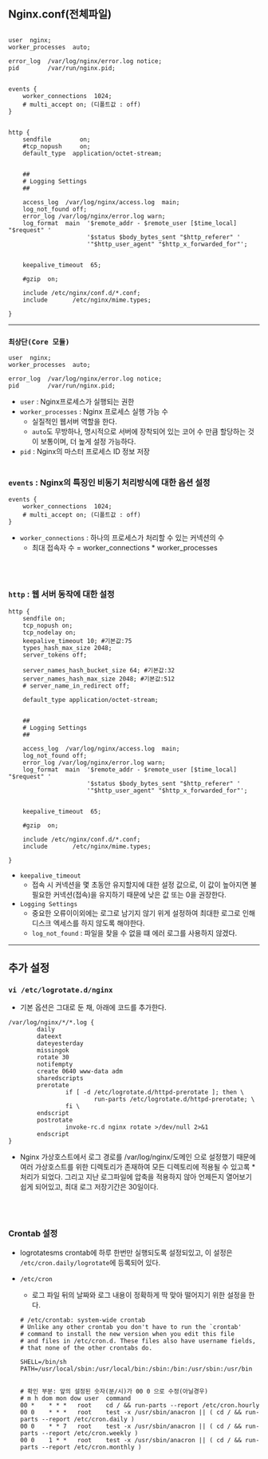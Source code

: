 ## Nginx.conf(전체파일)
``` 

user  nginx;
worker_processes  auto;

error_log  /var/log/nginx/error.log notice;
pid        /var/run/nginx.pid;


events {
    worker_connections  1024;
    # multi_accept on; (디폴트값 : off)
}


http {
    sendfile        on;
    #tcp_nopush     on;
    default_type  application/octet-stream;

    
    ##
	# Logging Settings
	##
	
    access_log  /var/log/nginx/access.log  main;
	log_not_found off;
	error_log /var/log/nginx/error.log warn;
	log_format  main  '$remote_addr - $remote_user [$time_local] "$request" '
                      '$status $body_bytes_sent "$http_referer" '
                      '"$http_user_agent" "$http_x_forwarded_for"';


    keepalive_timeout  65;

    #gzip  on;

    include /etc/nginx/conf.d/*.conf;
    include       /etc/nginx/mime.types;

}
```
<hr>

### `최상단(Core 모듈)`
```shell
user  nginx;
worker_processes  auto;

error_log  /var/log/nginx/error.log notice;
pid        /var/run/nginx.pid;
```
- `user` : Nginx프로세스가 실행되는 권한
- `worker_processes` : Nginx 프로세스 실행 가능 수
    - 실질적인 웹서버 역할을 한다.
    - `auto`도 무방하나, 명시적으로 서버에 장착되어 있는 코어 수 만큼 할당하는 것이 보통이며, 더 높게 설정 가능하다.
- `pid` : Nginx의 마스터 프로세스 ID 정보 저장
<br><br>



### `events` : Nginx의 특징인 비동기 처리방식에 대한 옵션 설정
```shell
events {
    worker_connections  1024;
    # multi_accept on; (디폴트값 : off)
}
```
- `worker_connections` : 하나의 프로세스가 처리할 수 있는 커넥션의 수
    - 최대 접속자 수 = worker_connections * worker_processes


<br><br>

### `http` : 웹 서버 동작에 대한 설정
```shell
http {
    sendfile on;
	tcp_nopush on;
	tcp_nodelay on;
	keepalive_timeout 10; #기본값:75
	types_hash_max_size 2048;
	server_tokens off;
	
	server_names_hash_bucket_size 64; #기본값:32
	server_names_hash_max_size 2048; #기본값:512
	# server_name_in_redirect off;

    default_type application/octet-stream;

    
    ##
	# Logging Settings
	##
	
    access_log  /var/log/nginx/access.log  main;
	log_not_found off;
	error_log /var/log/nginx/error.log warn;
	log_format  main  '$remote_addr - $remote_user [$time_local] "$request" '
                      '$status $body_bytes_sent "$http_referer" '
                      '"$http_user_agent" "$http_x_forwarded_for"';


    keepalive_timeout  65;

    #gzip  on;

    include /etc/nginx/conf.d/*.conf;
    include       /etc/nginx/mime.types;

}
```
- `keepalive_timeout` 
    - 접속 시 커넥션을 몇 초동안 유지할지에 대한 설정 값으로, 이 값이 높아지면 불필요한 커넥션(접속)을 유지하기 때문에 낮은 값 또는 0을 권장한다.
- `Logging Settings`
    - 중요한 오류이이외에는 로그로 남기지 않기 위게 설정하여 최대한 로그로 인해 디스크 엑세스를 하지 않도록 해야한다.
    - `log_not_found` : 파일을 찾을 수 없을 떄 에러 로그를 사용하지 않겠다.


<hr>

## 추가 설정
### `vi /etc/logrotate.d/nginx`
- 기본 옵션은 그대로 둔 채, 아래에 코드를 추가한다.
```shell
/var/log/nginx/*/*.log {
        daily
        dateext
        dateyesterday
        missingok
        rotate 30
        notifempty
        create 0640 www-data adm
        sharedscripts
        prerotate
                if [ -d /etc/logrotate.d/httpd-prerotate ]; then \
                        run-parts /etc/logrotate.d/httpd-prerotate; \
                fi \
        endscript
        postrotate
                invoke-rc.d nginx rotate >/dev/null 2>&1
        endscript
}
```
- Nginx 가상호스트에서 로그 경로를 /var/log/nginx/도메인 으로 설정했기 때문에 여러 가상호스트를 위한 디렉토리가 존재하여 모든 디렉토리에 적용될 수 있고록 * 처리가 되었다. 그리고 지난 로그파일에 압축을 적용하지 않아 언제든지 열어보기 쉽게 되어있고, 최대 로그 저장기간은 30일이다.

<br> <br>

### Crontab 설정
- logrotatesms crontab에 하루 한번만 실행되도록 설정되있고, 이 설정은 `/etc/cron.daily/logrotate`에 등록되어 있다. 

- `/etc/cron`
    - 로그 파일 뒤의 날짜와 로그 내용이 정확하게 딱 맞아 떨어지기 위한 설정을 한다.
    ```shell
    # /etc/crontab: system-wide crontab
    # Unlike any other crontab you don't have to run the `crontab'
    # command to install the new version when you edit this file
    # and files in /etc/cron.d. These files also have username fields,
    # that none of the other crontabs do.

    SHELL=/bin/sh
    PATH=/usr/local/sbin:/usr/local/bin:/sbin:/bin:/usr/sbin:/usr/bin


    # 확인 부분: 앞의 설정된 숫자(분/시)가 00 0 으로 수정(아닐경우)
    # m h dom mon dow user  command
    00 *    * * *   root    cd / && run-parts --report /etc/cron.hourly
    00 0    * * *   root    test -x /usr/sbin/anacron || ( cd / && run-parts --report /etc/cron.daily )
    00 0    * * 7   root    test -x /usr/sbin/anacron || ( cd / && run-parts --report /etc/cron.weekly )
    00 0    1 * *   root    test -x /usr/sbin/anacron || ( cd / && run-parts --report /etc/cron.monthly )
    ```
